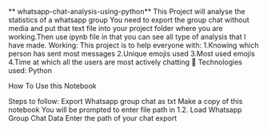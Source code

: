 ** whatsapp-chat-analysis-using-python**
     This Project will analyse the statistics of a whatsapp group
You need to export the group chat without media and put that text file into your project folder where you are working.Then use ipynb file in that you can see all type of analysis that I have made.
Working:
This project is to help everyone with:
1.Knowing which person has sent most messages
2.Unique emojis used
3.Most used emojis
4.Time at which all the users are most actively chatting
🔧 Technologies used:
      Python

How To Use this Notebook

Steps to follow:
Export Whatsapp group chat as txt
Make a copy of this notebook
You will be prompted to enter file path in 1.2. Load Whatsapp Group Chat Data
Enter the path of your chat export

